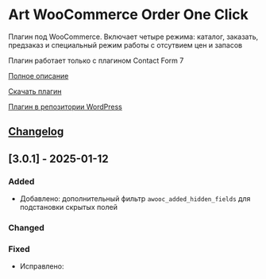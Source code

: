 # Art WooCommerce Order One Click

Плагин под WooCommerce.  Включает четыре режима: каталог, заказать, предзаказ и специальный режим работы с отсутвием цен и запасов

Плагин работает только с плагином Contact Form 7

[Полное описание](https://wpruse.ru/my-plugins/order-one-click/)

[Скачать плагин](https://github.com/artikus11/art-woo-order-one-click/releases)

[Плагин в репозитории WordPress](https://wordpress.org/plugins/art-woocommerce-order-one-click/)

## [Changelog](https://github.com/artikus11/art-woocommerce-order-one-click/blob/dev/CHANGELOG.md)

## [3.0.1] - 2025-01-12

### Added
- Добавлено: дополнительный фильтр `awooc_added_hidden_fields` для подстановки скрытых полей 

### Changed

### Fixed
- Исправлено:
